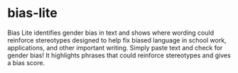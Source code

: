 # bias-lite
Bias Lite identifies gender bias in text and shows where wording could reinforce stereotypes designed to help fix biased language in school work, applications, and other important writing. Simply paste text and check for gender bias! It highlights phrases that could reinforce stereotypes and gives a bias score.
